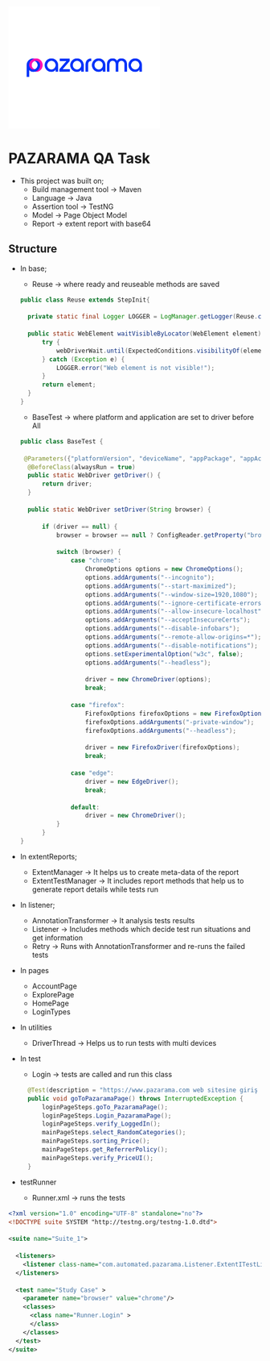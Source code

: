 <img src="src/main/resources/Pazarama.png"  width="60%" height="10%">

# PAZARAMA QA Task

- This project was built on;
  - Build management tool -> Maven 
  - Language -> Java
  - Assertion tool -> TestNG
  - Model -> Page Object Model
  - Report -> extent report with base64
  
## Structure
- In base;
  - Reuse -> where ready and reuseable methods are saved
  ```java
  public class Reuse extends StepInit{

    private static final Logger LOGGER = LogManager.getLogger(Reuse.class);

    public static WebElement waitVisibleByLocator(WebElement element) {
        try {
            webDriverWait.until(ExpectedConditions.visibilityOf(element));
        } catch (Exception e) {
            LOGGER.error("Web element is not visible!");
        }
        return element;
    }
  }
  ```
  - BaseTest -> where platform and application are set to driver before All
  ```java
  public class BaseTest {

   @Parameters({"platformVersion", "deviceName", "appPackage", "appActivity", "appWaitForLaunch"})
    @BeforeClass(alwaysRun = true)
    public static WebDriver getDriver() {
        return driver;
    }

    public static WebDriver setDriver(String browser) {

        if (driver == null) {
            browser = browser == null ? ConfigReader.getProperty("browser") : browser;

            switch (browser) {
                case "chrome":
                    ChromeOptions options = new ChromeOptions();
                    options.addArguments("--incognito");
                    options.addArguments("--start-maximized");
                    options.addArguments("--window-size=1920,1080");
                    options.addArguments("--ignore-certificate-errors");
                    options.addArguments("--allow-insecure-localhost");
                    options.addArguments("--acceptInsecureCerts");
                    options.addArguments("--disable-infobars");
                    options.addArguments("--remote-allow-origins=*");
                    options.addArguments("--disable-notifications");
                    options.setExperimentalOption("w3c", false);
                    options.addArguments("--headless");

                    driver = new ChromeDriver(options);
                    break;

                case "firefox":
                    FirefoxOptions firefoxOptions = new FirefoxOptions();
                    firefoxOptions.addArguments("-private-window");
                    firefoxOptions.addArguments("--headless");

                    driver = new FirefoxDriver(firefoxOptions);
                    break;

                case "edge":
                    driver = new EdgeDriver();
                    break;

                default:
                    driver = new ChromeDriver();
            }
        }
  }
  ```

- In extentReports;
  - ExtentManager -> It helps us to create meta-data of the report
  - ExtentTestManager -> It includes report methods that help us to generate report details while tests run

- In listener;
  - AnnotationTransformer -> It analysis tests results
  - Listener -> Includes methods which decide test run situations and get information
  - Retry -> Runs with AnnotationTransformer and re-runs the failed tests

- In pages
  - AccountPage
  - ExplorePage
  - HomePage
  - LoginTypes

- In utilities
  - DriverThread -> Helps us to run tests with multi devices

- In test
  - Login -> tests are called and run this class
  ```java
    @Test(description = "https://www.pazarama.com web sitesine giriş yapılır.Login olunabildiği doğrulanır", groups = {"a:Osman", "t:Case"})
    public void goToPazaramaPage() throws InterruptedException {
        loginPageSteps.goTo_PazaramaPage();
        loginPageSteps.Login_PazaramaPage();
        loginPageSteps.verify_LoggedIn();
        mainPageSteps.select_RandomCategories();
        mainPageSteps.sorting_Price();
        mainPageSteps.get_ReferrerPolicy();
        mainPageSteps.verify_PriceUI();
    }
  ```
- testRunner
  - Runner.xml -> runs the tests
```xml
<?xml version="1.0" encoding="UTF-8" standalone="no"?>
<!DOCTYPE suite SYSTEM "http://testng.org/testng-1.0.dtd">

<suite name="Suite_1">

  <listeners>
    <listener class-name="com.automated.pazarama.Listener.ExtentITestListenerClassAdapter" />
  </listeners>

  <test name="Study Case" >
    <parameter name="browser" value="chrome"/>
    <classes>
      <class name="Runner.Login" >
      </class>
    </classes>
  </test>
</suite>
```